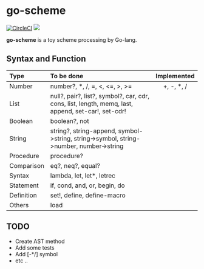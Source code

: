 # go-scheme
[![CircleCI](https://circleci.com/gh/sott0n/go-scheme.svg?style=shield)](https://circleci.com/gh/sott0n/go-scheme)
[![](http://img.shields.io/badge/license-MIT-blue.svg)](./LICENSE)

**go-scheme** is a toy scheme processing by Go-lang.

## Syntax and Function

| Type | To be done | Implemented |
|:-----|:-----|:-----------:|
| Number | number?, *, /, =, <, <=, >, >= | +, -, *, / |
| List | null?, pair?, list?, symbol?, car, cdr, cons, list, length, memq, last, append, set-car!, set-cdr! |  |
| Boolean | boolean?, not |  |
| String | string?, string-append, symbol->string, string->symbol, string->number, number->string |  |
| Procedure | procedure? |  |
| Comparison | eq?, neq?, equal? |  |
| Syntax | lambda, let, let*, letrec |  |
| Statement | if, cond, and, or, begin, do |  |
| Definition | set!, define, define-macro |  |
| Others | load |  |

## TODO

* Create AST method
* Add some tests
* Add [-*/] symbol
* etc ..
